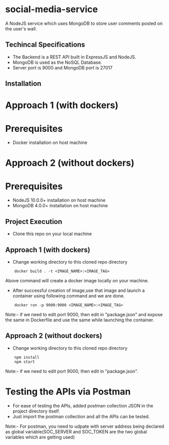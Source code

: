 # social-media-service
A NodeJS service which uses MongoDB to store user comments posted on the user's wall.


## Techincal Specifications
* The Backend is a REST API built in ExpressJS and NodeJS.
* MongoDB is used as the NoSQL Database.
* Server port is 9000 and MongoDB port is 27017


## Installation

# Approach 1 (with dockers)
# Prerequisites
* Docker installation on host machine

# Approach 2 (without dockers)
# Prerequisites
* NodeJS 10.0.0+ installation on host machine
* MongoDB 4.0.0+ installation on host machine


## Project Execution
* Clone this repo on your local machine

## Approach 1 (with dockers)
* Change working directory to this cloned repo directory 
```
	docker build . -t <IMAGE_NAME>:<IMAGE_TAG>
```
  Above command will create a docker image locally on your machine.

* After successful creation of image,use that image and launch a container using following command and we are done.
```
	docker run -p 9000:9000 <IMAGE_NAME>:<IMAGE_TAG>
```

Note:- if we need to edit port 9000, then edit in "package.json" and expose the same in Dockerfile and use the same while launching the container.

## Approach 2 (without dockers)
* Change working directory to this cloned repo directory 
```
	npm install
	npm start
```

Note:- if we need to edit port 9000, then edit in "package.json".

# Testing the APIs via Postman

* For ease of testing the APIs, added postman collection JSON in the project directory itself.
* Just import the postman collection and all the APIs can be tested.

Note:- For postman, you need to udpate with server address being declared as global variable(SOC_SERVER and SOC_TOKEN are the two global variables which are getting used)